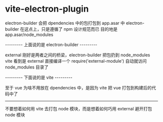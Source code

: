 # vite-electron-plugin


electron-builder 会把 dpendencies 中的包打包到 app.asar 中
electron-builder 在这点上，只是遵循了 npm 设计规范而已
目的地是 app.asar/node_modules

--------- 上面说的是 electron-builder ---------

external 刚好是两者之间的桥梁，electron-builder  把包扔到 node_modules
vite 看到是 external 直接编译一个 require('external-module') 自动就访问 node_modules 目录了

--------- 下面说的是 vite ---------

至于 vue 为啥不用放在 dpendencies 中，是因为 vite 把 vue 打包到构建后的代码中了


---

不要想着如何用 vite 去打包 node 模块，而是想着如何巧用 external 避开打包 node 模块
